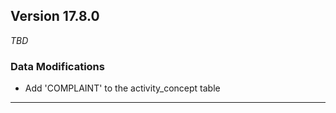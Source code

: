 ## Version 17.8.0
_TBD_

### Data Modifications
* Add 'COMPLAINT' to the activity_concept table

---
